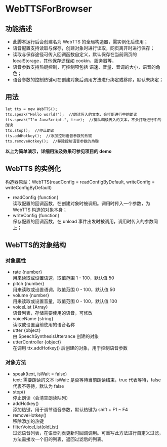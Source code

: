 # WebTTSForBrowser

## 功能描述
* 此脚本运行后会创建名为 WebTTS 的全局构造器，需实例化后使用；
* 语音配置支持读取与保存，创建对象时进行读取，网页离开时进行保存；
* 读取与保存途径可传入回调函数自定义，默认保存在当前网页的 localStorage，其他保存途径如 cookin、服务器等，
* 语音参数支持热键控制，可控制项包括 语速、音量、音调的大小，语音的角色；
* 语音参数的控制热键可在创建对象后调用方法进行绑定或移除，默认未绑定；

## 用法
```
let tts = new WebTTS();
tts.speak("Hello world!");  //朗读传入的文本，会打断进行中的朗读
tts.speak("I'm JavaScript.", true);  //排队朗读传入的文本，不会打断进行中的朗读
tts.stop();  //停止朗读
tts.addHotkey();  //添加控制语音参数的热键
tts.removeHotkey();  //移除控制语音参数的热键
```
**以上为简单演示，详细用法及效果可参见项目的 demo**

## WebTTS 的实例化
构造器原型：WebTTS(readConfig = readConfigByDefault, writeConfig = writeConfigByDefault) 
* readConfig {function} <br>
读取配置的回调函数，在创建对象时被调用。调用时传入一个参数，为 WebTTS 构造的对象本身；
* writeConfig {function} <br>
保存配置的回调函数，在 unload 事件出发时被调用，调用时传入的参数同上；

## WebTTS的对象结构
### 对象属性
* rate {number} <br>
用来读取或设置语速，取值范围 1 - 100，默认值 50
* pitch {number} <br>
用来读取或设置语调，取值范围 0 - 100，默认值 50
* volume {number} <br>
用来读取或设置音量，取值范围 0 - 100，默认值 100
* voiceList {Array} <br>
语音列表，存储需要使用的语音，可修改
* voiceName {string} <br>
读取或设置当前使用的语音名称
* utter {object} <br>
由 SpeechSynthesisUtterance 创建的对象
* utterController {object} <br>
在调用 ttx.addHotkey() 后创建的对象，用于控制语音参数

### 对象方法
* speak(text, isWait = false) <br>
text: 需要朗读的文本
isWait: 是否等待当前朗读结束，true 代表等待，false 代表不等待，默认为 false
* stop() <br>
停止朗读（会清空朗读队列）
* addHotkey() <br>
添加热键，用于调节语音参数，默认热键为 shift + F1 ~ F4
* removeHotkey() <br>
移除添加的热键
* filterVoiceList(oldList) <br>
过滤语音列表，在语音列表更新时回调调用。可重写此方法进行自定义过滤，方法需接收一个旧的列表，返回过滤后的列表。